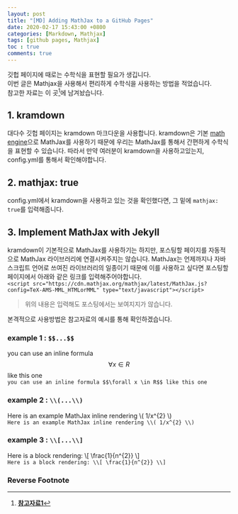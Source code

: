 ```yaml
---
layout: post
title: "[MD] Adding MathJax to a GitHub Pages"
date: 2020-02-17 15:43:00 +0800
categories: [Markdown, Mathjax]
tags: [github pages, Mathjax]
toc : true
comments: true
---
```

<script src="https://cdn.mathjax.org/mathjax/latest/MathJax.js?config=TeX-AMS-MML_HTMLorMML" type="text/javascript"></script>

깃헙 페이지에 때로는 수학식을 표현할 필요가 생깁니다.  
이번 글은 Mathjax을 사용해서 편리하게 수학식을 사용하는 방법을 적었습니다.  
참고한 자료는 이 곳[^footnote]에 남겨놨습니다.  

## 1. kramdown
대다수 깃헙 페이지는 kramdown 마크다운을 사용합니다. kramdown은 기본 [math engine](https://kramdown.gettalong.org/converter/html.html#math-support)으로 MathJax를 사용하기 때문에 우리는 MathJax를 통해서 간편하게 수학식을 표현할 수 있습니다. 따라서 만약 여러분이 kramdown을 사용하고있는지, config.yml를 통해서 확인해야합니다. 


## 2. mathjax: true
config.yml에서 kramdown을 사용하고 있는 것을 확인했다면, 그 밑에 `mathjax: true`를 입력해줍니다. 


## 3. Implement MathJax with Jekyll
kramdown이 기본적으로 MathJax를 사용하기는 하지만, 포스팅할 페이지를 자동적으로 MathJax 라이브러리에 연결시켜주지는 않습니다. MathJax는 언제까지나 자바스크립트 언어로 쓰여진 라이브러리의 일종이기 때문에 이를 사용하고 싶다면 포스팅할 페이지에서 아래와 같은 링크를 입력해주어야합니다.  
`<script src="https://cdn.mathjax.org/mathjax/latest/MathJax.js?config=TeX-AMS-MML_HTMLorMML" type="text/javascript"></script>`  
> 위의 내용은 입력해도 포스팅에서는 보여지지가 않습니다.

  
본격적으로 사용방법은 참고자료의 예시를 통해 확인하겠습니다.


### example 1 : `$$...$$`
you can use an inline formula $$\forall x \in R$$ like this one  
`you can use an inline formula $$\forall x \in R$$ like this one`   


### example 2 : `\\(...\\)` 
Here is an example MathJax inline rendering \\( 1/x^{2} \\)  
`Here is an example MathJax inline rendering \\( 1/x^{2} \\)`


### example 3 : `\\[...\\]`
Here is a block rendering: \\[ \frac{1}{n^{2}} \\]  
`Here is a block rendering: \\[ \frac{1}{n^{2}} \\]`


### Reverse Footnote
[^footnote]: [**참고자료1**](http://themicronaut.github.io/theme-setup/)
